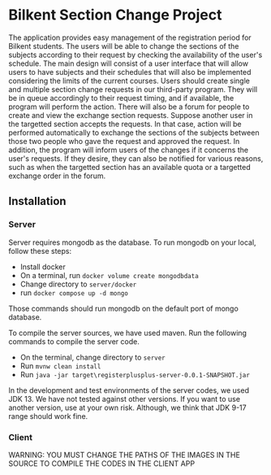 # Bilkent Section Change Project

The application provides easy management of the registration period for Bilkent students. The users will be able to change the sections of the subjects according to their request by checking the availability of the user's schedule. The main design will consist of a user interface that will allow users to have subjects and their schedules that will also be implemented considering the limits of the current courses. Users should create single and multiple section change requests in our third-party program. They will be in queue accordingly to their request timing, and if available, the program will perform the action. There will also be a forum for people to create and view the exchange section requests. Suppose another user in the targetted section accepts the requests. In that case, action will be performed automatically to exchange the sections of the subjects between those two people who gave the request and approved the request. In addition, the program will inform users of the changes if it concerns the user's requests. If they desire, they can also be notified for various reasons, such as when the targetted section has an available quota or a targetted exchange order in the forum.

## Installation

### Server

Server requires mongodb as the database. To run mongodb on your local, follow these steps:

   * Install docker
   * On a terminal, run `docker volume create mongodbdata`
   * Change directory to `server/docker`
   * run `docker compose up -d mongo`

Those commands should run mongodb on the default port of mongo database.

To compile the server sources, we have used maven. Run the following commands to compile the server code.

   * On the terminal, change directory to `server`
   * Run `mvnw clean install`
   * Run `java -jar target\registerplusplus-server-0.0.1-SNAPSHOT.jar`

In the development and test environments of the server codes, we used JDK 13. We have not tested against other versions. If you want to use another version, use at your own risk.
Although, we think that JDK 9-17 range should work fine.

### Client
WARNING: YOU MUST CHANGE THE PATHS OF THE IMAGES IN THE SOURCE TO COMPILE THE CODES IN THE CLIENT APP
